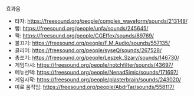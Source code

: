 효과음
- 타자: https://freesound.org/people/complex_waveform/sounds/213148/
- 빱: https://freesound.org/people/unfa/sounds/245645/
- 퍽: https://freesound.org/people/CGEffex/sounds/89769/
- 불끄기: https://freesound.org/people/F.M.Audio/sounds/557135/
- 클리어: https://freesound.org/people/syseQ/sounds/267528/
- 총쏘기: https://freesound.org/people/Leszek_Szary/sounds/146730/
- 게임다시: https://freesound.org/people/notchfilter/sounds/43697/
- 메뉴선택: https://freesound.org/people/NenadSimic/sounds/171697/
- 게임시작: https://freesound.org/people/plasterbrain/sounds/243020/
- 미로 움직임: https://freesound.org/people/AbdrTar/sounds/558117/
